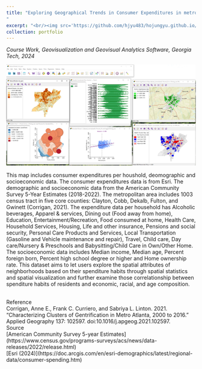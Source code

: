 ```yaml
---
title: "Exploring Geographical Trends in Consumer Expenditures in metro Atlanta (WIP)
"
excerpt: "<br/><img src='https://github.com/hjyu483/hojungyu.github.io/blob/master/images/expenditure_map.png?raw=true'>"
collection: portfolio
---
```

*Course Work, Geovisualization and Geovisual Analytics Software, Georgia Tech, 2024* <br>


<img src = 'https://github.com/hjyu483/hojungyu.github.io/blob/master/images/expenditure_map.png?raw=true'>

This map includes consumer expenditures per houshold, deomographic and socioeconomic data. The consumer expenditures data is from Esri. The demographic and socioeconomic data from the American Community Survey 5-Year Estimates (2018-2022). 
The metropolitan area includes 1003 census tract in five core counties: Clayton, Cobb, Dekalb, Fulton, and Gwinett (Corrigan, 2021).
The expenditure data per household has Alcoholic beverages, Apparel & services, Dining out (Food away from home), Education, Entertainment/Recreation, Food consumed at home, Health Care, Household Services, Housing, Life and other insurance, Pensions and social security, Personal Care Products and Services, Local Transportation (Gasoline and Vehicle maintenance and repair), Travel, Child care, Day care/Nursery & Preschools and Babysitting/Child Care in Own/Other Home. The socioeconomic data includes Median income, Median age, Percent foreign born, Percent high school degree or higher and Home ownership rate.
This dataset aims to let users explore the spatial attributes of neighborhoods based on their spenditure habits through spatial statistics and spatial visualization and further examine those correlationship between spenditure habits of residents and economic, racial, and age composition.

<br>
Reference<br>
Corrigan, Anne E., Frank C. Curriero, and Sabriya L. Linton. 2021. “Characterizing Clusters of Gentrification in Metro Atlanta, 2000 to 2016.” Applied Geography 137: 102597. doi:10.1016/j.apgeog.2021.102597.

<br>
Source <br>
[American Community Survey 5-year Estimates](https://www.census.gov/programs-surveys/acs/news/data-releases/2022/release.html) <br>
[Esri (2024)](https://doc.arcgis.com/en/esri-demographics/latest/regional-data/consumer-spending.htm)

